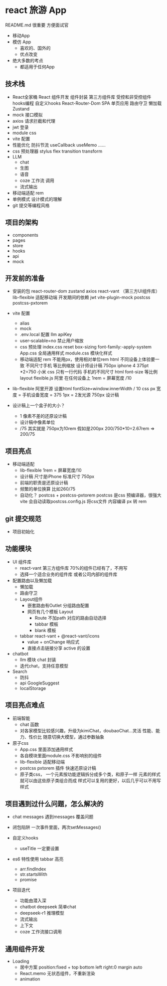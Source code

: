 # react 旅游 App
README.md 很重要 方便面试官
- 移动App 
- 模仿 App
    - 喜欢的、国外的
    - 优点改变
- 绝大多数的考点
    - 都适用于任何App

## 技术栈
- React全家桶
    React 组件开发
    组件封装
    第三方组件库
    受控和非受控组件
    hooks编程  自定义hooks
    React-Router-Dom
        SPA 单页应用
        路由守卫
        懒加载
    Zustand
- mock  接口模拟
- axios 请求拦截和代理
- jwt 登录
- module css
- vite 配置
- 性能优化
    防抖节流
    useCallback useMemo ......
- css 预处理器 stylus
    flex transition transform
- LLM
    - chat
    - 生图
    - 语音
    - coze 工作流 调用
    - 流式输出
- 移动端适配
    rem 
- 单例模式 设计模式的理解
- git 提交等编程风格
## 项目的架构
- components
- pages
- store
- hooks
- api
- mock

## 开发前的准备
- 安装的包
    react-router-dom zustand axios
    react-vant （第三方UI组件库）  lib-flexible  适配移动端
    开发期间的依赖
    jwt  vite-plugin-mock 
    postcss postcss-pxtorem  
- vite 配置
    - alias
    - mock
    - .env.local
        配置 llm apiKey
    - user-scalable=no  禁止用户缩放
    - css 预处理
        index.css   reset
        box-sizing  font-family:-apply-system
        App.css     全局通用样式
        module.css  模块化样式
    - 移动端适配 rem
        不能用px，使用相对单位rem html
        不同设备上体验要一致
        不同尺寸手机 等比例缩放
        设计师设计稿 750px iphone 4 375pt *2=750
        小米
        css  只有一行代码   手机的不同尺寸 html font-size 等比例
        layout
        flexible.js 阿里  在任何设备上
        1rem = 屏幕宽度 /10
- lib-flexible
    阿里开源
    设置html fontSize=window.innerWidth / 10
    css px 宽度 = 手机设备宽度 = 375
    1px = 2发光源
    750px 设计稿

- 设计稿上一个盒子的大小？
    - 1 像素不差的还原设计稿
    - 设计稿中像素单位
    - /75   其实就是 750px为10rem  假如是200px  200/750*10=2.67rem => 200/75

## 项目亮点
- 移动端适配
    - lib-flexible  1rem = 屏幕宽度/10
    - 设计稿 尺寸是iPhone 标准尺寸 750px
    - 前端的职责是还原设计稿
    - 频繁的单位换算 比如260/75
    - 自动化？ 
        postcss + postcss-pxtorem
        postcss 是css 预编译器，很强大
        vite 会自动读取postcss.config.js 将css文件 内容编译
        px 转 rem
## git 提交规范
- 项目初始化
## 功能模块
- UI 组件库
    - react-vant 第三方组件库  70%的组件已经有了，不用写
    - 选择一个适合业务的组件库 或者公司内部的组件库
- 配置路由以及懒加载
    - 懒加载
    - 路由守卫
    - Layout组件
        - 嵌套路由有Outlet 分组路由配置
        - 网页有几个模板 Layout
            - Route 不加path  对应的路由自动选择 
            - tabbar 模板
            - blank 模板
    - tabbar
        react-vant  + @react-vant/icons
        - value +  onChange  响应式
        - 直接点击链接分享  active  的设置
- chatbot
    - llm 模块 chat 封装
    - 迭代chat，支持任意模型
- Search
    - 防抖
    - api 
        GoogleSuggest
    - localStorage
## 项目亮点难点
- 前端智能
    - chat 函数
    - 对各家模型比较感兴趣，升级为kimiChat，doubaoChat...灵活
        性能、能力、性价比
        随意切换大模型，通过参数抽象
- 原子css
    - App.css 里面添加通用样式
    - 各自模块里面module.css 不影响别的组件
    - lib-flexible  适配移动端
    - postcss pxtorem  插件 快速还原设计稿
    - 原子类css，
        一个元素按功能逻辑拆分成多个类，和原子一样
        元素的样式就可以由这些原子类组合而成
        样式可以复用的更好，以后几乎可以不用写样式

## 项目遇到过什么问题，怎么解决的
- chat messages 遇到messages 覆盖问题
- 闭包陷阱
    一次事件里面，两次setMessages()

- 自定义hooks
    - useTitle
    一定要设置

- es6 特性使用
    tabbar 高亮
    - arr.findIndex
    - str.startsWith
    - promise

- 项目迭代
    - 功能由潜入深
    - chatbot  deepseek 简单chat
    - deepseek-r1  推理模型
    - 流式输出
    - 上下文
    - coze 工作流接口调用

## 通用组件开发
- Loading
    - 居中方案
        position:fixed + top bottom left right:0 margin auto
    - React.memo 无状态组件，不重新渲染
    - animation